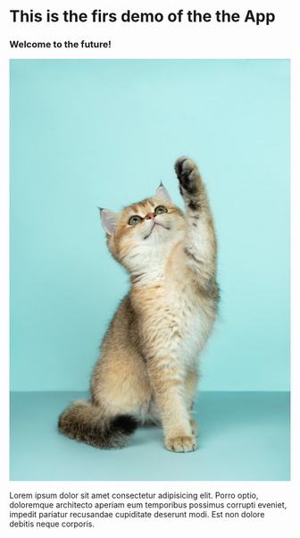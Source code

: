 # This is the firs demo of the the App

### Welcome to the future!

![first cat](images/cat01.jpg)

Lorem ipsum dolor sit amet consectetur adipisicing elit. Porro optio,
doloremque architecto aperiam eum temporibus possimus corrupti eveniet,
impedit pariatur recusandae cupiditate deserunt modi.
Est non dolore debitis neque corporis.
